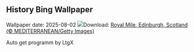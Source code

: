 ## History Bing Wallpaper
Wallpaper date: 2025-08-02
![](https://www.bing.com/th?id=OHR.EdinburghFringe_EN-US5923216873_UHD.jpg&w=1000)Download: [Royal Mile, Edinburgh, Scotland (© MEDITERRANEAN/Getty Images)](https://www.bing.com/th?id=OHR.EdinburghFringe_EN-US5923216873_UHD.jpg)

Auto get programm by LtgX
